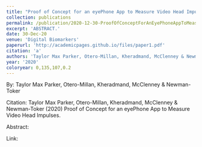 ```yaml
---
title: "Proof of Concept for an eyePhone App to Measure Video Head Impulses"
collection: publications
permalink: /publication/2020-12-30-ProofOfConceptForAnEyePhoneAppToMeasureVideoHeadImpulses
excerpt: 'ABSTRACT.'
date: 30-Dec-20
venue: 'Digital Biomarkers'
paperurl: 'http://academicpages.github.io/files/paper1.pdf'
citation: 'a'
authors: 'Taylor Max Parker, Otero-Millan, Kheradmand, McClenney & Newman-Toker'
year: '2020'
coloryear: 0,135,107,0.2
---
```


By: Taylor Max Parker, Otero-Millan, Kheradmand, McClenney & Newman-Toker

Citation: Taylor Max Parker, Otero-Millan, Kheradmand, McClenney & Newman-Toker (2020) Proof of Concept for an eyePhone App to Measure Video Head Impulses. 

Abstract: 

Link: 
